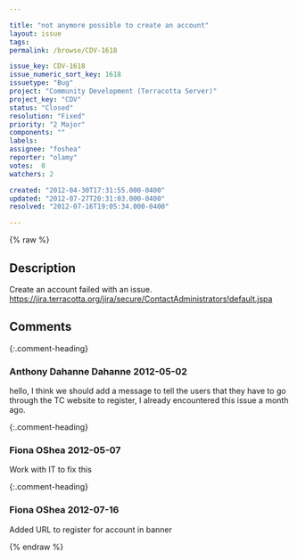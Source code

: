 ```yaml
---

title: "not anymore possible to create an account"
layout: issue
tags: 
permalink: /browse/CDV-1618

issue_key: CDV-1618
issue_numeric_sort_key: 1618
issuetype: "Bug"
project: "Community Development (Terracotta Server)"
project_key: "CDV"
status: "Closed"
resolution: "Fixed"
priority: "2 Major"
components: ""
labels: 
assignee: "foshea"
reporter: "olamy"
votes:  0
watchers: 2

created: "2012-04-30T17:31:55.000-0400"
updated: "2012-07-27T20:31:03.000-0400"
resolved: "2012-07-16T19:05:34.000-0400"

---
```




{% raw %}



## Description

<div markdown="1" class="description">

Create an account failed with an issue.
https://jira.terracotta.org/jira/secure/ContactAdministrators!default.jspa

</div>

## Comments


{:.comment-heading}
### **Anthony Dahanne Dahanne** <span class="date">2012-05-02</span>

<div markdown="1" class="comment">

hello, I think we should add a message to tell the users that they have to go through the TC website to register, I already encountered this issue a month ago.

</div>


{:.comment-heading}
### **Fiona OShea** <span class="date">2012-05-07</span>

<div markdown="1" class="comment">

Work with IT to fix this

</div>


{:.comment-heading}
### **Fiona OShea** <span class="date">2012-07-16</span>

<div markdown="1" class="comment">

Added URL to register for account in banner

</div>



{% endraw %}
